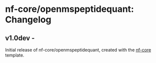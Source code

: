 # nf-core/openmspeptidequant: Changelog

## v1.0dev - <date>
Initial release of nf-core/openmspeptidequant, created with the [nf-core](http://nf-co.re/) template.
